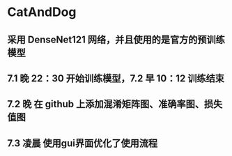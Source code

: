 # CatAndDog

## 采用 DenseNet121 网络，并且使用的是官方的预训练模型

## 7.1 晚 22：30 开始训练模型，7.2 早 10：12 训练结束

## 7.2 晚 在 github 上添加混淆矩阵图、准确率图、损失值图

## 7.3 凌晨 使用gui界面优化了使用流程